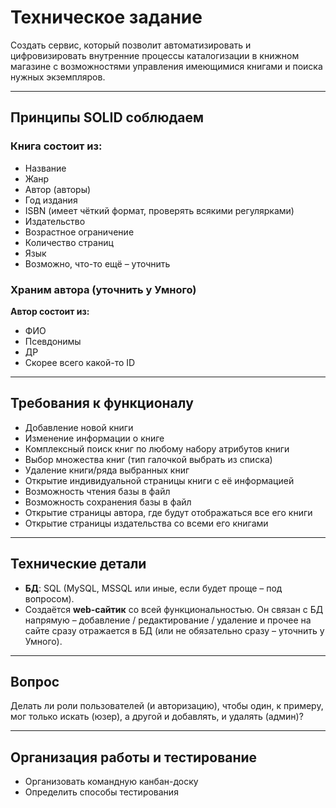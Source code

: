 # Техническое задание

Создать сервис, который позволит автоматизировать и цифровизировать внутренние процессы каталогизации в книжном магазине с возможностями управления имеющимися книгами и поиска нужных экземпляров.

---

## Принципы SOLID соблюдаем

### Книга состоит из:

- Название
- Жанр
- Автор (авторы)
- Год издания
- ISBN (имеет чёткий формат, проверять всякими регулярками)
- Издательство
- Возрастное ограничение
- Количество страниц
- Язык
- Возможно, что-то ещё – уточнить

### Храним автора (уточнить у Умного)

**Автор состоит из:**
- ФИО
- Псевдонимы
- ДР
- Скорее всего какой-то ID

---

## Требования к функционалу

- Добавление новой книги
- Изменение информации о книге
- Комплексный поиск книг по любому набору атрибутов книги
- Выбор множества книг (тип галочкой выбрать из списка)
- Удаление книги/ряда выбранных книг
- Открытие индивидуальной страницы книги с её информацией
- Возможность чтения базы в файл
- Возможность сохранения базы в файл
- Открытие страницы автора, где будут отображаться все его книги
- Открытие страницы издательства со всеми его книгами

---

## Технические детали

- **БД**: SQL (MySQL, MSSQL или иные, если будет проще – под вопросом).
- Создаётся **web-сайтик** со всей функциональностью. Он связан с БД напрямую – добавление / редактирование / удаление и прочее на сайте сразу отражается в БД (или не обязательно сразу – уточнить у Умного).

---

## Вопрос

Делать ли роли пользователей (и авторизацию), чтобы один, к примеру, мог только искать (юзер), а другой и добавлять, и удалять (админ)?

---

## Организация работы и тестирование

- Организовать командную канбан-доску
- Определить способы тестирования